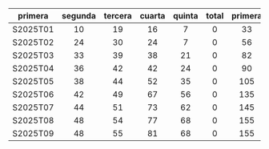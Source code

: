 |  primera  |  segunda  |  tercera  |  cuarta  |  quinta  |  total  |  primera  |
|:---------:|:---------:|:---------:|:--------:|:--------:|:-------:|:---------:|
| S2025T01  |    10     |    19     |    16    |    7     |    0    |    33     |
| S2025T02  |    24     |    30     |    24    |    7     |    0    |    56     |
| S2025T03  |    33     |    39     |    38    |    21    |    0    |    82     |
| S2025T04  |    36     |    42     |    42    |    24    |    0    |    90     |
| S2025T05  |    38     |    44     |    52    |    35    |    0    |    105    |
| S2025T06  |    42     |    49     |    67    |    56    |    0    |    135    |
| S2025T07  |    44     |    51     |    73    |    62    |    0    |    145    |
| S2025T08  |    48     |    54     |    77    |    68    |    0    |    155    |
| S2025T09  |    48     |    55     |    81    |    68    |    0    |    155    |